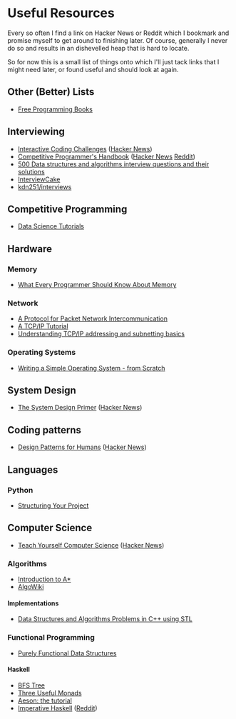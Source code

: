 # Useful Resources

Every so often I find a link on Hacker News or Reddit which I bookmark and
promise myself to get around to finishing later. Of course, generally I never
do so and results in an dishevelled heap that is hard to locate.

So for now this is a small list of things onto which I'll just tack links that
I might need later, or found useful and should look at again.

## Other (Better) Lists

 - [Free Programming Books](https://github.com/vhf/free-programming-books/blob/master/free-programming-books.md)

## Interviewing

 - [Interactive Coding Challenges](https://github.com/donnemartin/interactive-coding-challenges) ([Hacker News](https://news.ycombinator.com/item?id=14022110))
 - [Competitive Programmer's Handbook](https://cses.fi/book.pdf) ([Hacker News](https://news.ycombinator.com/item?id=14115826) [Reddit](https://www.reddit.com/r/programming/comments/65fjs2/competitive_programmers_handbook))
 - [500 Data structures and algorithms interview questions and their solutions](https://techiedelight.quora.com/500-Data-structures-and-algorithms-interview-questions-and-their-solutions)
 - [InterviewCake](https://interviewcake.com)
 - [kdn251/interviews](https://github.com/kdn251/interviews)

## Competitive Programming

 - [Data Science Tutorials](https://www.topcoder.com/community/data-science/data-science-tutorials/)

## Hardware

### Memory
 - [What Every Programmer Should Know About Memory](https://www.akkadia.org/drepper/cpumemory.pdf)

### Network
 - [A Protocol for Packet Network Intercommunication](https://www.cs.princeton.edu/courses/archive/fall06/cos561/papers/cerf74.pdf)
 - [A TCP/IP Tutorial](https://tools.ietf.org/html/rfc1180)
 - [Understanding TCP/IP addressing and subnetting basics](https://support.microsoft.com/en-au/help/164015/understanding-tcp-ip-addressing-and-subnetting-basics)

### Operating Systems

 - [Writing a Simple Operating System - from Scratch](https://www.cs.bham.ac.uk/~exr/lectures/opsys/10_11/lectures/os-dev.pdf)

## System Design

 - [The System Design Primer](https://github.com/donnemartin/system-design-primer) ([Hacker News](https://news.ycombinator.com/item?id=13823979))

## Coding patterns

 - [Design Patterns for Humans](https://github.com/kamranahmedse/design-patterns-for-humans) ([Hacker News](https://news.ycombinator.com/item?id=13676729))

## Languages

### Python

 - [Structuring Your Project](http://python-guide-pt-br.readthedocs.io/en/latest/writing/structure/)

## Computer Science

 - [Teach Yourself Computer Science](https://teachyourselfcs.com/) ([Hacker News](https://news.ycombinator.com/item?id=13862284))

### Algorithms

 - [Introduction to A*](http://www.redblobgames.com/pathfinding/a-star/introduction.html)
 - [AlgoWiki](https://wiki.algo.is/)

#### Implementations
 - [Data Structures and Algorithms Problems in C++ using STL](http://www.techiedelight.com/data-structures-and-algorithms-interview-questions-stl/)


### Functional Programming

 - [Purely Functional Data Structures](https://www.cs.cmu.edu/~rwh/theses/okasaki.pdf)

#### Haskell

 - [BFS Tree](http://www.nmattia.com/posts/2016-07-31-bfs-tree.html)
 - [Three Useful Monads](http://adit.io/posts/2013-06-10-three-useful-monads.html)
 - [Aeson: the tutorial](https://artyom.me/aeson)
 - [Imperative Haskell](http://vaibhavsagar.com/blog/2017/05/29/imperative-haskell/) ([Reddit](https://www.reddit.com/r/haskell/comments/6e4wq8/imperative_haskell/))
